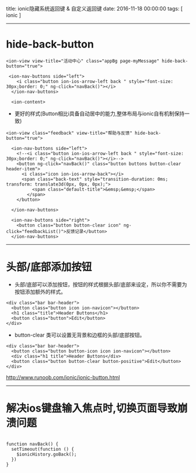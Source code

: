 title: ionic隐藏系统返回键 & 自定义返回键
date: 2016-11-18 00:00:00
tags: [ ionic ]



---
# hide-back-button
```
<ion-view view-title="活动中心" class="appBg page-myMessage" hide-back-button="true">
 
 <ion-nav-buttons side="left">
    <i class="button ion-ios-arrow-left back " style="font-size: 30px;border: 0;" ng-click="navBack()"></i>
  </ion-nav-buttons>
 
  <ion-content>
```
- 更好的样式(Button相比i具备自动居中的能力,整体布局与ionic自有机制保持一致)
```
<ion-view class="feedback" view-title="帮助与反馈" hide-back-button="true">
 
  <ion-nav-buttons side="left">
    <!--<i class="button ion-ios-arrow-left back " style="font-size: 30px;border: 0;" ng-click="navBack()"></i>-->
    <button ng-click="navBack()" class="button buttons button-clear header-item">
      <i class="icon ion-ios-arrow-back"></i>
      <span class="back-text" style="transition-duration: 0ms; transform: translate3d(0px, 0px, 0px);">
          <span class="default-title">&emsp;&emsp;</span>
        </span>
    </button>
 
  </ion-nav-buttons>
 
  <ion-nav-buttons side="right">
    <button class="button button-clear icon" ng-click="feedbackList()">反馈记录</button>
  </ion-nav-buttons>
```


---
# 头部/底部添加按钮
- 头部/底部可以添加按钮，按钮的样式根据头部/底部来设定，所以你不需要为按钮添加额外的样式。
```
<div class="bar bar-header">
  <button class="button icon ion-navicon"></button>
  <h1 class="title">Header Buttons</h1>
  <button class="button">Edit</button>
</div>
```
- button-clear 类可以设置无背景和边框的头部/底部按钮。
```
<div class="bar bar-header">
  <button class="button button-icon icon ion-navicon"></button>
  <div class="h1 title">Header Buttons</div>
  <button class="button button-clear button-positive">Edit</button>
</div>
```
http://www.runoob.com/ionic/ionic-button.html


---
# 解决ios键盘输入焦点时,切换页面导致崩溃问题
```

function navBack() {
  setTimeout(function () {
    $ionicHistory.goBack();
  })
}
```